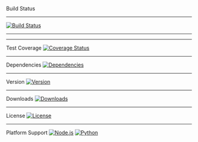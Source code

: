 Build Status

---

[![Build Status](https://img.shields.io/travis/username/repo.svg)](https://travis-ci.org/TMHSDigital/Education)

---
---

Test Coverage
[![Coverage Status](https://img.shields.io/coveralls/username/repo.svg)](https://coveralls.io/github/username/repo)

---

Dependencies
[![Dependencies](https://img.shields.io/david/username/repo.svg)](https://david-dm.org/username/repo)

---

Version
[![Version](https://img.shields.io/npm/v/package-name.svg)](https://www.npmjs.com/package/package-name)

---

Downloads
[![Downloads](https://img.shields.io/npm/dm/package-name.svg)](https://www.npmjs.com/package/package-name)

---

License
[![License](https://img.shields.io/github/license/username/repo.svg)](LICENSE)

---

Platform Support
[![Node.js](https://img.shields.io/badge/node-%3E%3D%2010.0.0-brightgreen.svg)](https://nodejs.org/)
[![Python](https://img.shields.io/badge/python-3.7%2B-blue.svg)](https://python.org/)

